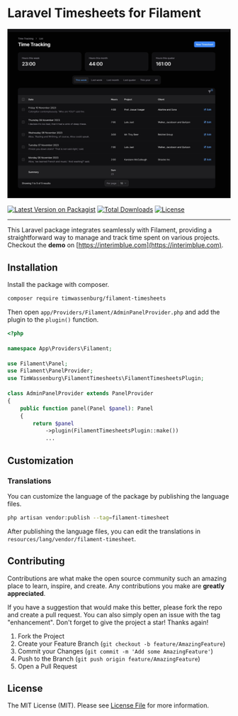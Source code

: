 # Laravel Timesheets for Filament

<img src="img/banner.png" alt="Logo">

[![Latest Version on Packagist](https://img.shields.io/packagist/v/timwassenburg/filament-timesheets.svg?style=flat-square)](https://packagist.org/packages/timwassenburg/filament-timesheets)
[![Total Downloads](https://img.shields.io/packagist/dt/timwassenburg/filament-timesheets.svg?style=flat-square)](https://packagist.org/packages/timwassenburg/filament-timesheets)
[![License](https://img.shields.io/packagist/l/timwassenburg/filament-timesheets)](https://packagist.org/packages/timwassenburg/filament-timesheets)

<hr>

This Laravel package integrates seamlessly with Filament, providing a straightforward way to manage and track time spent on various projects. Checkout the **demo** on [https://interimblue.com](https://interimblue.com).

## Installation

Install the package with composer.

```bash
composer require timwassenburg/filament-timesheets
```

Then open `app/Providers/Filament/AdminPanelProvider.php` and add the plugin to the `plugin()` function.

```php
<?php

namespace App\Providers\Filament;

use Filament\Panel;
use Filament\PanelProvider;
use TimWassenburg\FilamentTimesheets\FilamentTimesheetsPlugin;

class AdminPanelProvider extends PanelProvider
{
    public function panel(Panel $panel): Panel
    {
        return $panel
            ->plugin(FilamentTimesheetsPlugin::make())
            ...
```

## Customization

### Translations

You can customize the language of the package by publishing the language files.

```bash
php artisan vendor:publish --tag=filament-timesheet
```

After publishing the language files, you can edit the translations in `resources/lang/vendor/filament-timesheet`.

## Contributing

Contributions are what make the open source community such an amazing place to learn, inspire, and create. Any
contributions you make are **greatly appreciated**.

If you have a suggestion that would make this better, please fork the repo and create a pull request. You can also
simply open an issue with the tag "enhancement".
Don't forget to give the project a star! Thanks again!

1. Fork the Project
2. Create your Feature Branch (`git checkout -b feature/AmazingFeature`)
3. Commit your Changes (`git commit -m 'Add some AmazingFeature'`)
4. Push to the Branch (`git push origin feature/AmazingFeature`)
5. Open a Pull Request

## License

The MIT License (MIT). Please see [License File](LICENSE.md) for more information.
